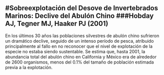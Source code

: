 #Sobreexplotación del Desove de Invertebrados Marinos: Declive del Abulón Chino 
###Hobday AJ, Tegner MJ, Haaker PJ (2001)
----------
En los últimos 30 años las poblaciones silvestres de abulón chino sufrieron un dramático declive, seguido de un intenso período de pesca, atribuido principalmente al fallo en no reconocer que el nivel de explotación de la especie no estaba siendo sustentable. Se estima que, hasta 2001, la abundancia total del abulón chino en California y México era de alrededor de 2600 organismos, menos del 0.1% del tamaño de población estimada previa a la explotación.
